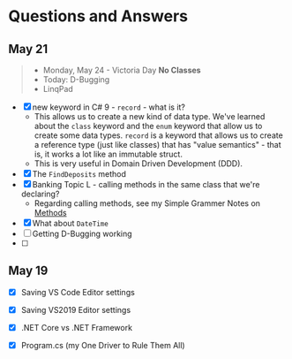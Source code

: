 # Questions and Answers

## May 21

> - Monday, May 24 - Victoria Day **No Classes**
> - Today: D-Bugging
> - LinqPad

- [x] new keyword in C# 9 - `record` - what is it?
  - This allows us to create a new kind of data type. We've learned about the `class` keyword and the `enum` keyword that allow us to create some data types. `record` is a keyword that allows us to create a reference type (just like classes) that has "value semantics" - that is, it works a lot like an immutable struct. 
  - This is very useful in Domain Driven Development (DDD).
- [x] The `FindDeposits` method
- [x] Banking Topic L - calling methods in the same class that we're declaring?
  - Regarding calling methods, see my Simple Grammer Notes on [Methods](https://programming-0101.github.io/TheBook/Teach/chapter1-7.html#flow-control-statements)
- [x] What about `DateTime`
- [ ] Getting D-Bugging working
- [ ] 

## May 19

- [x] Saving VS Code Editor settings
- [x] Saving VS2019 Editor settings
- [x] .NET Core vs .NET Framework
- [x] Program.cs (my One Driver to Rule Them All)

